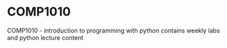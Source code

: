 # COMP1010
COMP1010 - introduction to programming with python
contains weekly labs and python lecture content
